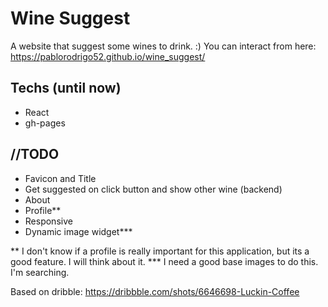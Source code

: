 # Wine Suggest

A website that suggest some wines to drink. :)
You can interact from here: https://pablorodrigo52.github.io/wine_suggest/

## Techs (until now)

- React
- gh-pages 


## //TODO

- Favicon and Title
- Get suggested on click button and show other wine (backend)
- About
- Profile**
- Responsive
- Dynamic image widget***

** I don't know if a profile is really important for this application, but its a good feature. I will think about it.
*** I need a good base images to do this. I'm searching. 

Based on dribble: https://dribbble.com/shots/6646698-Luckin-Coffee
